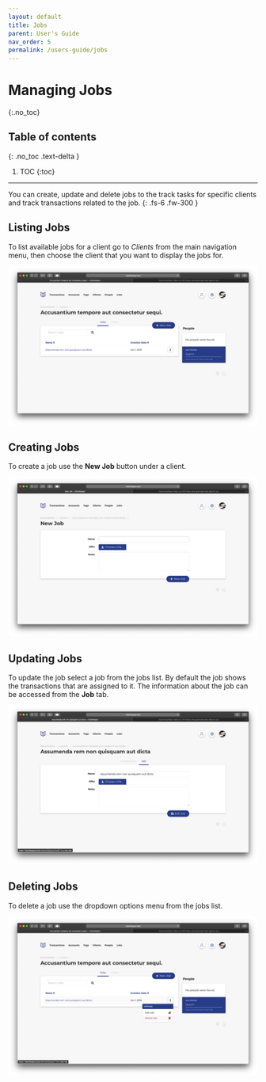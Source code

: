 ```yaml
---
layout: default
title: Jobs
parent: User's Guide
nav_order: 5
permalink: /users-guide/jobs
---
```


# Managing Jobs
{:.no_toc}

## Table of contents
{: .no_toc .text-delta }

1. TOC
{:toc}

---

You can create, update and delete jobs to the track tasks for specific clients and track transactions related to the job.
{: .fs-6 .fw-300 }

## Listing Jobs
To list available jobs for a client go to *Clients* from the main navigation menu, then choose the client that you want to display the jobs for.

![Jobs List](/assets/images/jobs-list.png)

## Creating Jobs
To create a job use the **New Job** button under a client.

![Create Job](/assets/images/create-job.png)

## Updating Jobs
To update the job select a job from the jobs list. By default the job shows the transactions that are assigned to it. The information about the job can be accessed from the **Job** tab.

![Update Job](/assets/images/update-job.png)

## Deleting Jobs
To delete a job use the dropdown options menu from the jobs list.

![Delete Job](/assets/images/delete-job.png)
